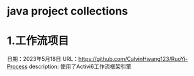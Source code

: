 # java project collections

# 1.工作流项目
日期：2023年5月18日
URL：https://github.com/CalvinHwang123/RuoYi-Process
description: 使用了Activi6工作流框架引擎